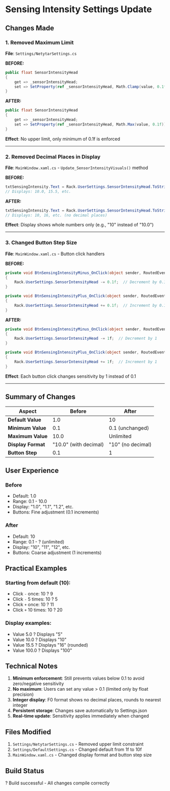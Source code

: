 # Sensing Intensity Settings Update

## Changes Made

### 1. Removed Maximum Limit
**File**: `Settings/NetytarSettings.cs`

**BEFORE:**
```csharp
public float SensorIntensityHead
{
    get => _sensorIntensityHead;
    set => SetProperty(ref _sensorIntensityHead, Math.Clamp(value, 0.1f, 10.0f));
}
```

**AFTER:**
```csharp
public float SensorIntensityHead
{
    get => _sensorIntensityHead;
    set => SetProperty(ref _sensorIntensityHead, Math.Max(value, 0.1f));
}
```

**Effect**: No upper limit, only minimum of 0.1f is enforced

---

### 2. Removed Decimal Places in Display
**File**: `MainWindow.xaml.cs` - `Update_SensorIntensityVisuals()` method

**BEFORE:**
```csharp
txtSensingIntensity.Text = Rack.UserSettings.SensorIntensityHead.ToString("F1");
// Displays: 10.0, 15.5, etc.
```

**AFTER:**
```csharp
txtSensingIntensity.Text = Rack.UserSettings.SensorIntensityHead.ToString("F0");
// Displays: 10, 16, etc. (no decimal places)
```

**Effect**: Display shows whole numbers only (e.g., "10" instead of "10.0")

---

### 3. Changed Button Step Size
**File**: `MainWindow.xaml.cs` - Button click handlers

**BEFORE:**
```csharp
private void BtnSensingIntensityMinus_OnClick(object sender, RoutedEventArgs e)
{
    Rack.UserSettings.SensorIntensityHead -= 0.1f;  // Decrement by 0.1
}

private void BtnSensingIntensityPlus_OnClick(object sender, RoutedEventArgs e)
{
    Rack.UserSettings.SensorIntensityHead += 0.1f;  // Increment by 0.1
}
```

**AFTER:**
```csharp
private void BtnSensingIntensityMinus_OnClick(object sender, RoutedEventArgs e)
{
    Rack.UserSettings.SensorIntensityHead -= 1f;  // Decrement by 1
}

private void BtnSensingIntensityPlus_OnClick(object sender, RoutedEventArgs e)
{
    Rack.UserSettings.SensorIntensityHead += 1f;  // Increment by 1
}
```

**Effect**: Each button click changes sensitivity by 1 instead of 0.1

---

## Summary of Changes

| Aspect | Before | After |
|--------|--------|-------|
| **Default Value** | 1.0 | 10 |
| **Minimum Value** | 0.1 | 0.1 (unchanged) |
| **Maximum Value** | 10.0 | Unlimited |
| **Display Format** | "10.0" (with decimal) | "10" (no decimal) |
| **Button Step** | 0.1 | 1 |

## User Experience

### Before
- Default: 1.0
- Range: 0.1 - 10.0
- Display: "1.0", "1.1", "1.2", etc.
- Buttons: Fine adjustment (0.1 increments)

### After
- Default: 10
- Range: 0.1 - ? (unlimited)
- Display: "10", "11", "12", etc.
- Buttons: Coarse adjustment (1 increments)

## Practical Examples

### Starting from default (10):
- Click `-` once: 10 ? 9
- Click `-` 5 times: 10 ? 5
- Click `+` once: 10 ? 11
- Click `+` 10 times: 10 ? 20

### Display examples:
- Value 5.0 ? Displays "5"
- Value 10.0 ? Displays "10"
- Value 15.5 ? Displays "16" (rounded)
- Value 100.0 ? Displays "100"

## Technical Notes

1. **Minimum enforcement**: Still prevents values below 0.1 to avoid zero/negative sensitivity
2. **No maximum**: Users can set any value > 0.1 (limited only by float precision)
3. **Integer display**: F0 format shows no decimal places, rounds to nearest integer
4. **Persistent storage**: Changes save automatically to Settings.json
5. **Real-time update**: Sensitivity applies immediately when changed

## Files Modified

1. `Settings/NetytarSettings.cs` - Removed upper limit constraint
2. `Settings/DefaultSettings.cs` - Changed default from 1f to 10f
3. `MainWindow.xaml.cs` - Changed display format and button step size

## Build Status
? Build successful - All changes compile correctly
